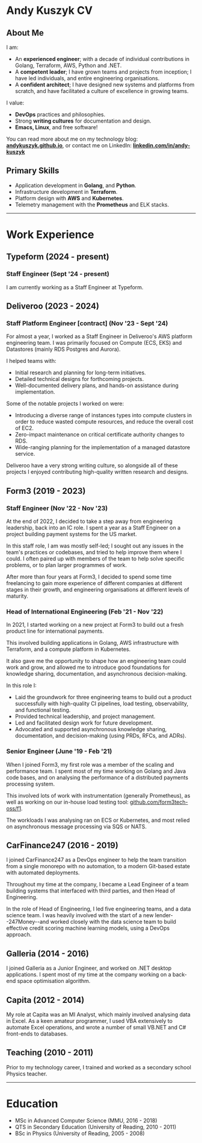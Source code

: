 # Andy Kuszyk CV

## About Me
I am:

- An **experienced engineer**; with a decade of individual contributions in Golang, Terraform, AWS, Python and .NET.
- A **competent leader**; I have grown teams and projects from inception; I have led individuals, and entire engineering organisations.
- A **confident architect**; I have designed new systems and platforms from scratch, and have facilitated a culture of excellence in growing teams.

I value:

- **DevOps** practices and philosophies.
- Strong **writing cultures** for documentation and design.
- **Emacs, Linux**, and free software!

You can read more about me on my technology blog: [**andykuszyk.github.io**](https://andykuszyk.github.io), or contact me on LinkedIn: [**linkedin.com/in/andy-kuszyk**](https://www.linkedin.com/in/andy-kuszyk/)

## Primary Skills
- Application development in **Golang**, and **Python**.
- Infrastructure development in **Terraform**.
- Platform design with **AWS** and **Kubernetes**.
- Telemetry management with the **Prometheus** and ELK stacks.

---

# Work Experience
## Typeform (2024 - present)
### Staff Engineer (Sept '24 - present)
I am currently working as a Staff Engineer at Typeform.

## Deliveroo (2023 - 2024)
### Staff Platform Engineer [contract] (Nov '23 - Sept '24)
For almost a year, I worked as a Staff Engineer in Deliveroo's AWS platform engineering team. I was primarily focused on Compute (ECS, EKS) and Datastores (mainly RDS Postgres and Aurora).

I helped teams with:

- Initial research and planning for long-term initiatives.
- Detailed technical designs for forthcoming projects.
- Well-documented delivery plans, and hands-on assistance during implementation.

Some of the notable projects I worked on were:

- Introducing a diverse range of instances types into compute clusters in order to reduce wasted compute resources, and reduce the overall cost of EC2.
- Zero-impact maintenance on critical certificate authority changes to RDS.
- Wide-ranging planning for the implementation of a managed datastore service.

Deliveroo have a very strong writing culture, so alongside all of these projects I enjoyed contributing high-quality written research and designs.

## Form3 (2019 - 2023)
### Staff Engineer (Nov '22 - Nov '23)
At the end of 2022, I decided to take a step away from engineering leadership, back into an IC role. I spent a year as a Staff Engineer on a project building payment systems for the US market.

In this staff role, I am was mostly self-led; I sought out any issues in the team's practices or codebases, and tried to help improve them where I could. I often paired up with members of the team to help solve specific problems, or to plan larger programmes of work.

After more than four years at Form3, I decided to spend some time freelancing to gain more experience of different companies at different stages in their growth, and engineering organisations at different levels of maturity.

### Head of International Engineering (Feb '21 - Nov '22)
In 2021, I started working on a new project at Form3 to build out a fresh product line for international payments.

This involved building applications in Golang, AWS infrastructure with Terraform, and a compute platform in Kubernetes.

It also gave me the opportunity to shape how an engineering team could work and grow, and allowed me to introduce good foundations for knowledge sharing, documentation, and asynchronous decision-making.

In this role I:

- Laid the groundwork for three engineering teams to build out a product successfully with high-quality CI pipelines, load testing, observability, and functional testing.
- Provided technical leadership, and project management.
- Led and facilitated design work for future development.
- Advocated and supported asynchronous knowledge sharing, documentation, and decision-making (using PRDs, RFCs, and ADRs).

### Senior Engineer (June '19 - Feb '21)
When I joined Form3, my first role was a member of the scaling and performance team. I spent most of my time working on Golang and Java code bases, and on analysing the performance of a distributed payments processing system.

This involved lots of work with instrumentation (generally Prometheus), as well as working on our in-house load testing tool: [github.com/form3tech-oss/f1](https://github.com/form3tech-oss/f1).

The workloads I was analysing ran on ECS or Kubernetes, and most relied on asynchronous message processing via SQS or NATS.

## CarFinance247 (2016 - 2019)
I joined CarFinance247 as a DevOps engineer to help the team transition from a single monorepo with no automation, to a modern Git-based estate with automated deployments.

Throughout my time at the company, I became a Lead Engineer of a team building systems that interfaced with third parties, and then Head of Engineering.

In the role of Head of Engineering, I led five engineering teams, and a data science team. I was heavily involved with the start of a new lender--247Money--and worked closely with the data science team to build effective credit scoring machine learning models, using a DevOps approach.

## Galleria (2014 - 2016)
I joined Galleria as a Junior Engineer, and worked on .NET desktop applications. I spent most of my time at the company working on a back-end space optimisation algorithm.

## Capita (2012 - 2014)
My role at Capita was an MI Analyst, which mainly involved analysing data in Excel. As a keen amateur programmer, I used VBA extensively to automate Excel operations, and wrote a number of small VB.NET and C# front-ends to databases.

## Teaching (2010 - 2011)
Prior to my technology career, I trained and worked as a secondary school Physics teacher.

---

# Education
- MSc in Advanced Computer Science (MMU, 2016 - 2018)
- QTS in Secondary Education (University of Reading, 2010 - 2011)
- BSc in Physics (University of Reading, 2005 - 2008)
